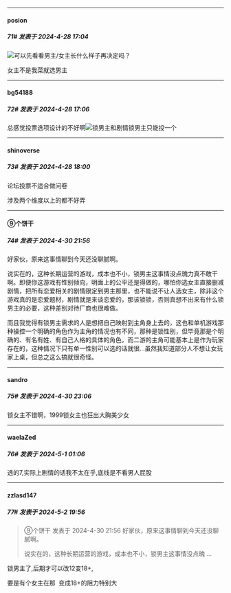 ﻿
*****

####  posion  
##### 71#       发表于 2024-4-28 17:04

<img src="https://static.saraba1st.com/image/smiley/face2017/065.png" referrerpolicy="no-referrer">可以先看看男主/女主长什么样子再决定吗？

女主不是我菜就选男主

*****

####  bg54188  
##### 72#       发表于 2024-4-28 17:06

总感觉投票选项设计的不好啊<img src="https://static.saraba1st.com/image/smiley/face2017/002.png" referrerpolicy="no-referrer">锁男主和剧情锁男主只能投一个


*****

####  shinoverse  
##### 73#       发表于 2024-4-28 18:00

论坛投票不适合做问卷

涉及两个维度以上的都不好弄


*****

####  ⑨个饼干  
##### 74#       发表于 2024-4-30 21:56

好家伙，原来这事情聊到今天还没聊腻啊。

说实在的，这种长期运营的游戏，成本也不小，锁男主这事情没点魄力真不敢干啊。即便你这游戏有性别倾向，明面上的公平还是得做的，哪怕你选女主直接删减剧情，把所有恋爱相关的剧情限定到男主那里，也不能说不让人选女主，除非这个游戏真的是恋爱题材，剧情就是来谈恋爱的，那该锁锁，否则真想不出来有什么锁男主的必要，这种差别对待厂商也很难做。

而且我觉得有锁男主需求的人是想把自己映射到主角身上去的，这也和单机游戏那种操控一个明确的角色作为主角的情况也有不同，那种是锁性别，但毕竟那是个明确的、有名有姓、有自己人格的具体的角色，而二游的主角可能基本上是作为玩家存在的，这种情况下只有单一性别可以选的话就很...虽然我知道部分人不想让女玩家上桌，但总之这么搞就很奇怪。


*****

####  sandro  
##### 75#       发表于 2024-4-30 23:06

锁女主不错啊，1999锁女主也狂出大胸美少女


*****

####  waelaZed  
##### 76#       发表于 2024-5-1 01:06

选的7,实际上剧情的话我不太在乎,底线是不看男人屁股


*****

####  zzlasd147  
##### 77#       发表于 2024-5-2 19:56

<blockquote>⑨个饼干 发表于 2024-4-30 21:56
好家伙，原来这事情聊到今天还没聊腻啊。

说实在的，这种长期运营的游戏，成本也不小，锁男主这事情没点魄 ...</blockquote>
锁男主了,后期才可以改12变18+,

要是有个女主在那  变成18+的阻力特别大

